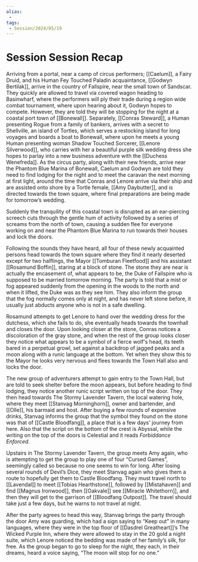 ```yaml
---
alias: 
 - 
tags: 
 - Session/2024/05/19
---
```


# Session Session Recap
Arriving from a portal, near a camp of circus performers; [[Caelum]], a Fairy Druid, and his Human Fey Touched Paladin acquaintance, [[Godwyn Bertilak]], arrive in the country of Fallspire, near the small town of Sandscar. They quickly are allowed to travel via covered wagon heading to Basinwharf, where the performers will ply their trade during a region wide combat tournament, where upon hearing about it, Godwyn hopes to compete. However, they are told they will be stopping for the night at a coastal port town of [[Bonewall]]. Separately, [[Conras Steward]], a Human presenting Rogue from a family of bankers, arrives with a secret to Shellville, an island of Tortles, which serves a restocking island for long voyages and boards a boat to Bonewall, where upon he meets a young Human presenting woman Shadow Touched Sorcerer, [[Lenore Silverwood]], who carries with her a beautiful purple silk wedding dress she hopes to parlay into a new business adventure with the [[Duchess Wenefreda]]. As the circus party, along with their new friends, arrive near the Phantom Blue Marina of Bonewall, Caelum and Godwyn are told they need to find lodging for the night and to meet the caravan the next morning at first light, around the time that Conras and Lenore arrive via their ship and are assisted onto shore by a Tortle female, [[Amy Daybutter]], and is directed towards the town square, where final preparations are being made for tomorrow’s wedding. 

Suddenly the tranquility of this coastal town is disrupted as an ear-piercing screech cuts through the gentle hum of activity followed by a series of screams from the north of town, causing a sudden flee for everyone working on and near the Phantom Blue Marina to run towards their houses and lock the doors.  

Following the sounds they have heard, all four of these newly acquainted persons head towards the town square where they find it nearly deserted except for two halflings, the Mayor [[Tomburan Fleetfood]] and his assistant [[Rosamund Boffin]], staring at a block of stone. The stone they are near is actually the encasement of, what appears to be, the Duke of Fallspire who is supposed to be married tomorrow morning. The party is told that a mist or fog appeared suddenly from the opening in the woods to the north and when it lifted, the Duke was as they see him. They also inform the group that the fog normally comes only at night, and has never left stone before, it usually just abducts anyone who is not in a safe dwelling.
 
Rosamund attempts to get Lenore to hand over the wedding dress for the dutchess, which she fails to do, she eventually heads towards the townhall and closes the door. Upon looking closer at the stone, Conras notices a discoloration of the gray stone, and when the rest of the group looks closer they notice what appears to be a symbol of a fierce wolf's head, its teeth bared in a perpetual growl, set against a backdrop of jagged peaks and a moon along with a runic language at the bottom. Yet when they show this to the Mayor he looks very nervous and flees towards the Town Hall also and locks the door.  

The new group of adventurers attempt to gain entry to the Town Hall, but are told to seek shelter before the moon appears, but before heading to find lodging, they notice another runic script written on top of the door. They then head towards The Stormy Lavender Tavern, the local watering hole, where they meet [[Stanvag Morninghorn]], owner and bartender, and [[Olle]], his barmaid and host. After buying a few rounds of expensive drinks, Stanvag informs the group that the symbol they found on the stone was that of [[Castle Bloodfang]], a place that is a few days' journey from here. Also that the script on the bottom of the crest is Abyssal, while the writing on the top of the doors is Celestial and it reads *Forbiddance Enforced*.  

Upstairs in The Stormy Lavender Tavern, the group meets Amy again, who is attempting to get the group to play one of four “Cursed Games”, seemingly called so because no one seems to win for long. After losing several rounds of Devil’s Dice, they meet Stanvag again who gives them a route to hopefully get them to Castle Bloodfang. They must travel north to [[Lavendal]] to meet [[Tobias Hearthstone]], followed by [[Mistahaven]] and find [[Magnus Ironwood]], then [[Oakvale]] see [[Miracle Whitethorn]], and then they will get to the garrison of [[Bloodfang Outpost]]. The travel should take just a few days, but he warns to not travel at night.

After the party agrees to head this way, Stanvag brings the party through the door Amy was guarding, which had a sign saying to “Keep out” in many languages, where they were in the top floor of [[Dasdrel Greatheart]]’s The Wicked Purple Inn, where they were allowed to stay in the 20 gold a night suite, which Lenore noticed the bedding was made of her family’s silk, for free. As the group began to go to sleep for the night, they each, in their dreams, heard a voice saying, “The moon will stop for no one.”